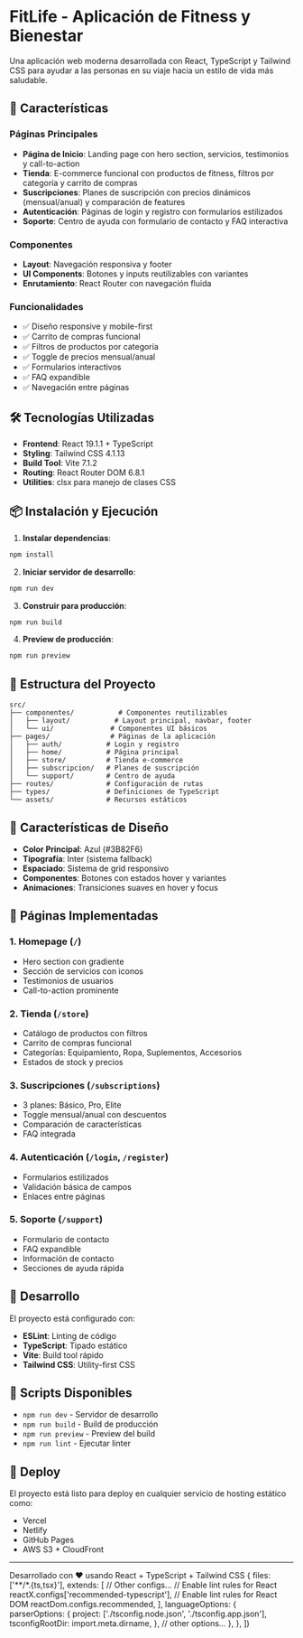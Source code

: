 # FitLife - Aplicación de Fitness y Bienestar

Una aplicación web moderna desarrollada con React, TypeScript y Tailwind CSS para ayudar a las personas en su viaje hacia un estilo de vida más saludable.

## 🚀 Características

### Páginas Principales

- **Página de Inicio**: Landing page con hero section, servicios, testimonios y call-to-action
- **Tienda**: E-commerce funcional con productos de fitness, filtros por categoría y carrito de compras
- **Suscripciones**: Planes de suscripción con precios dinámicos (mensual/anual) y comparación de features
- **Autenticación**: Páginas de login y registro con formularios estilizados
- **Soporte**: Centro de ayuda con formulario de contacto y FAQ interactiva

### Componentes

- **Layout**: Navegación responsiva y footer
- **UI Components**: Botones y inputs reutilizables con variantes
- **Enrutamiento**: React Router con navegación fluida

### Funcionalidades

- ✅ Diseño responsive y mobile-first
- ✅ Carrito de compras funcional
- ✅ Filtros de productos por categoría
- ✅ Toggle de precios mensual/anual
- ✅ Formularios interactivos
- ✅ FAQ expandible
- ✅ Navegación entre páginas

## 🛠️ Tecnologías Utilizadas

- **Frontend**: React 19.1.1 + TypeScript
- **Styling**: Tailwind CSS 4.1.13
- **Build Tool**: Vite 7.1.2
- **Routing**: React Router DOM 6.8.1
- **Utilities**: clsx para manejo de clases CSS

## 📦 Instalación y Ejecución

1. **Instalar dependencias**:

```bash
npm install
```

2. **Iniciar servidor de desarrollo**:

```bash
npm run dev
```

3. **Construir para producción**:

```bash
npm run build
```

4. **Preview de producción**:

```bash
npm run preview
```

## 📁 Estructura del Proyecto

```
src/
├── componentes/           # Componentes reutilizables
│   ├── layout/           # Layout principal, navbar, footer
│   └── ui/              # Componentes UI básicos
├── pages/               # Páginas de la aplicación
│   ├── auth/           # Login y registro
│   ├── home/           # Página principal
│   ├── store/          # Tienda e-commerce
│   ├── subscripcion/   # Planes de suscripción
│   └── support/        # Centro de ayuda
├── routes/             # Configuración de rutas
├── types/              # Definiciones de TypeScript
└── assets/             # Recursos estáticos
```

## 🎨 Características de Diseño

- **Color Principal**: Azul (#3B82F6)
- **Tipografía**: Inter (sistema fallback)
- **Espaciado**: Sistema de grid responsivo
- **Componentes**: Botones con estados hover y variantes
- **Animaciones**: Transiciones suaves en hover y focus

## 📱 Páginas Implementadas

### 1. Homepage (`/`)

- Hero section con gradiente
- Sección de servicios con iconos
- Testimonios de usuarios
- Call-to-action prominente

### 2. Tienda (`/store`)

- Catálogo de productos con filtros
- Carrito de compras funcional
- Categorías: Equipamiento, Ropa, Suplementos, Accesorios
- Estados de stock y precios

### 3. Suscripciones (`/subscriptions`)

- 3 planes: Básico, Pro, Elite
- Toggle mensual/anual con descuentos
- Comparación de características
- FAQ integrada

### 4. Autenticación (`/login`, `/register`)

- Formularios estilizados
- Validación básica de campos
- Enlaces entre páginas

### 5. Soporte (`/support`)

- Formulario de contacto
- FAQ expandible
- Información de contacto
- Secciones de ayuda rápida

## 🔧 Desarrollo

El proyecto está configurado con:

- **ESLint**: Linting de código
- **TypeScript**: Tipado estático
- **Vite**: Build tool rápido
- **Tailwind CSS**: Utility-first CSS

## 📄 Scripts Disponibles

- `npm run dev` - Servidor de desarrollo
- `npm run build` - Build de producción
- `npm run preview` - Preview del build
- `npm run lint` - Ejecutar linter

## 🚀 Deploy

El proyecto está listo para deploy en cualquier servicio de hosting estático como:

- Vercel
- Netlify
- GitHub Pages
- AWS S3 + CloudFront

---

Desarrollado con ❤️ usando React + TypeScript + Tailwind CSS
{
files: ['**/*.{ts,tsx}'],
extends: [
// Other configs...
// Enable lint rules for React
reactX.configs['recommended-typescript'],
// Enable lint rules for React DOM
reactDom.configs.recommended,
],
languageOptions: {
parserOptions: {
project: ['./tsconfig.node.json', './tsconfig.app.json'],
tsconfigRootDir: import.meta.dirname,
},
// other options...
},
},
])

```

```
